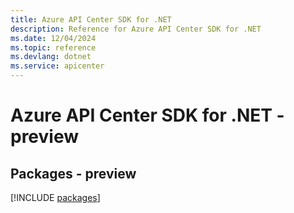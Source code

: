 ```yaml
---
title: Azure API Center SDK for .NET
description: Reference for Azure API Center SDK for .NET
ms.date: 12/04/2024
ms.topic: reference
ms.devlang: dotnet
ms.service: apicenter
---
```

# Azure API Center SDK for .NET - preview
## Packages - preview
[!INCLUDE [packages](api-center-index.md)]